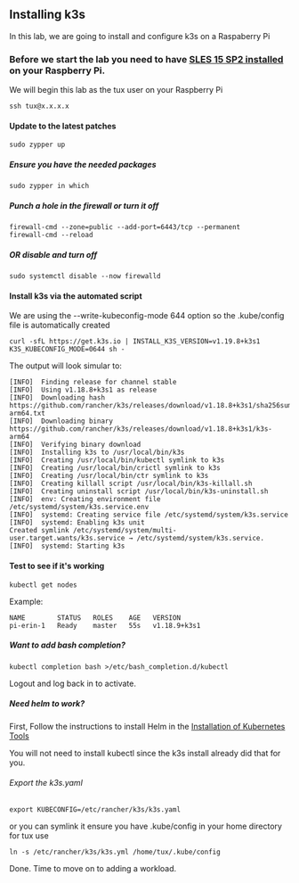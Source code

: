 ## Installing k3s

In this lab, we are going to install and configure k3s on a Raspaberry Pi

### Before we start the lab you need to have <a href="InstallSLESonRPi.md">SLES 15 SP2 installed</a> on your Raspberry Pi.

We will begin this lab as the tux user on your Raspberry Pi

    ssh tux@x.x.x.x

#### Update to the latest patches
```
sudo zypper up
```
##### Ensure you have the needed packages
```
sudo zypper in which
```
##### Punch a hole in the firewall or turn it off
```
firewall-cmd --zone=public --add-port=6443/tcp --permanent
firewall-cmd --reload
```
##### OR disable and turn off
```
sudo systemctl disable --now firewalld
```
#### Install k3s via the automated script

We are using the --write-kubeconfig-mode 644 option so the .kube/config file is automatically created
```
curl -sfL https://get.k3s.io | INSTALL_K3S_VERSION=v1.19.8+k3s1 K3S_KUBECONFIG_MODE=0644 sh - 
```
The output will look simular to:

```
[INFO]  Finding release for channel stable
[INFO]  Using v1.18.8+k3s1 as release
[INFO]  Downloading hash https://github.com/rancher/k3s/releases/download/v1.18.8+k3s1/sha256sum-arm64.txt
[INFO]  Downloading binary https://github.com/rancher/k3s/releases/download/v1.18.8+k3s1/k3s-arm64
[INFO]  Verifying binary download
[INFO]  Installing k3s to /usr/local/bin/k3s
[INFO]  Creating /usr/local/bin/kubectl symlink to k3s
[INFO]  Creating /usr/local/bin/crictl symlink to k3s
[INFO]  Creating /usr/local/bin/ctr symlink to k3s
[INFO]  Creating killall script /usr/local/bin/k3s-killall.sh
[INFO]  Creating uninstall script /usr/local/bin/k3s-uninstall.sh
[INFO]  env: Creating environment file /etc/systemd/system/k3s.service.env
[INFO]  systemd: Creating service file /etc/systemd/system/k3s.service
[INFO]  systemd: Enabling k3s unit
Created symlink /etc/systemd/system/multi-user.target.wants/k3s.service → /etc/systemd/system/k3s.service.
[INFO]  systemd: Starting k3s
```

#### Test to see if it's working
```
kubectl get nodes
```
Example:

```
NAME        STATUS   ROLES    AGE   VERSION
pi-erin-1   Ready    master   55s   v1.18.9+k3s1
```
##### Want to add bash completion?
```
kubectl completion bash >/etc/bash_completion.d/kubectl
```
Logout and log back in to activate.

##### Need helm to work?

First, Follow the instructions to install Helm in the <a href="InstallKubernetesTools.md">Installation of Kubernetes  Tools</a>

You will not need to install kubectl since the k3s install already did that for you.

###### Export the k3s.yaml
```
export KUBECONFIG=/etc/rancher/k3s/k3s.yaml
```
or you can symlink it
ensure you have .kube/config in your home directory
for tux use
```
ln -s /etc/rancher/k3s/k3s.yml /home/tux/.kube/config
```

Done. Time to move on to adding a workload.


